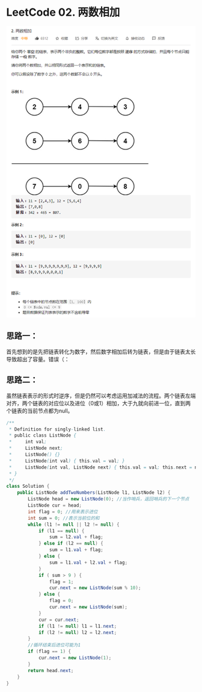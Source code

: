 # LeetCode 02. 两数相加

![题目](images\leetcode02.png)

## 思路一：

首先想到的是先把链表转化为数字，然后数字相加后转为链表，但是由于链表太长导致超出了容量。错误（：

## 思路二：

虽然链表表示的形式时逆序，但是仍然可以考虑运用加减法的流程。两个链表左端对齐，两个链表的对应位以及进位（0或1）相加，大于九就向前进一位，直到两个链表的当前节点都为null。

```java
/**
 * Definition for singly-linked list.
 * public class ListNode {
 *     int val;
 *     ListNode next;
 *     ListNode() {}
 *     ListNode(int val) { this.val = val; }
 *     ListNode(int val, ListNode next) { this.val = val; this.next = next; }
 * }
 */
class Solution {
    public ListNode addTwoNumbers(ListNode l1, ListNode l2) {
        ListNode head = new ListNode(0); //当作哨兵，返回哨兵的下一个节点
        ListNode cur = head;
        int flag = 0; //用来表示进位
        int sum = 0; //表示当前位的和
        while (l1 != null || l2 != null) {
            if (l1 == null) {
                sum = l2.val + flag;
            } else if (l2 == null) {
                sum = l1.val + flag;
            } else {
                sum = l1.val + l2.val + flag;
            }
            if ( sum > 9 ) {
                flag = 1;
                cur.next = new ListNode(sum % 10);
            } else {
                flag = 0;
                cur.next = new ListNode(sum);
            }
            cur = cur.next;
            if (l1 != null) l1 = l1.next;
            if (l2 != null) l2 = l2.next;
        }
        //循环结束后进位可能为1
        if (flag == 1) {
            cur.next = new ListNode(1);
        }
        return head.next;
    }
}
```

